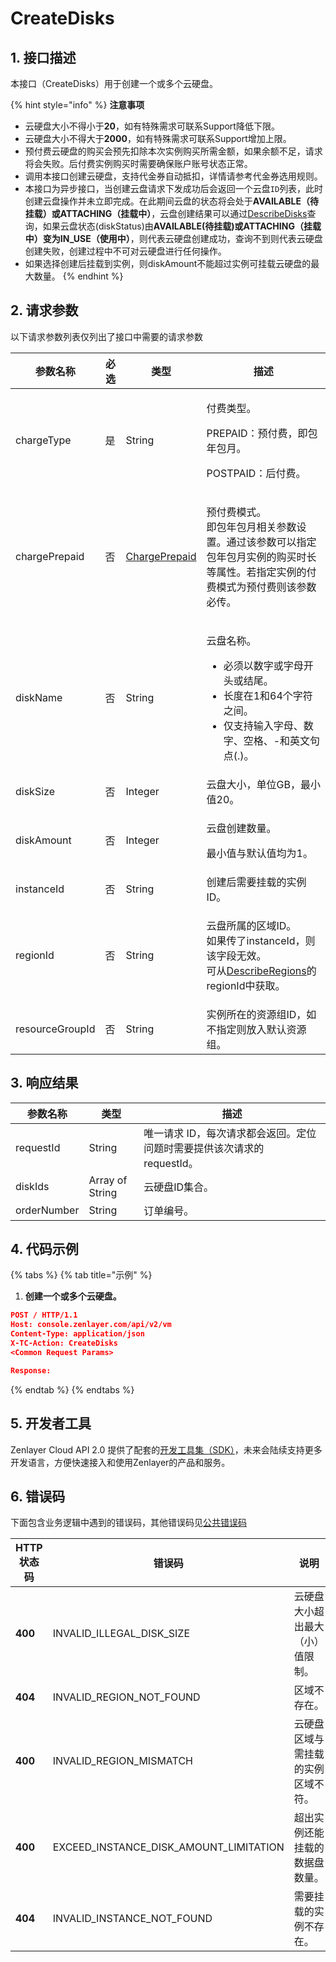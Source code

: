 # CreateDisks

## 1. 接口描述

本接口（CreateDisks）用于创建一个或多个云硬盘。

{% hint style="info" %}
**注意事项**

* 云硬盘大小不得小于**20**，如有特殊需求可联系Support降低下限。
* 云硬盘大小不得大于**2000**，如有特殊需求可联系Support增加上限。
* 预付费云硬盘的购买会预先扣除本次实例购买所需金额，如果余额不足，请求将会失败。后付费实例购买时需要确保账户账号状态正常。
* 调用本接口创建云硬盘，支持代金券自动抵扣，详情请参考代金券选用规则。
* 本接口为异步接口，当创建云盘请求下发成功后会返回一个云盘`ID`列表，此时创建云盘操作并未立即完成。在此期间云盘的状态将会处于**AVAILABLE（待挂载）**或**ATTACHING（挂载中）**，云盘创建结果可以通过[DescribeDisks](https://app.gitbook.com/o/Rd15U4uRjRmyN7R1SiQh/s/q4kkSWfFMDdA8LtynnfE/xu-ni-ji/yun-ying-pan/describeimages-1)查询，如果云盘状态(diskStatus)由**AVAILABLE(待挂载)**或**ATTACHING（挂载中）**变为**IN\_USE（使用中）**，则代表云硬盘创建成功，查询不到则代表云硬盘创建失败，创建过程中不可对云硬盘进行任何操作。
* 如果选择创建后挂载到实例，则diskAmount不能超过实例可挂载云硬盘的最大数量。
{% endhint %}

## 2. 请求参数

以下请求参数列表仅列出了接口中需要的请求参数

| 参数名称            | 必选 | 类型                                                                | 描述                                                                                                                                                                                                                        |
| --------------- | -- | ----------------------------------------------------------------- | ------------------------------------------------------------------------------------------------------------------------------------------------------------------------------------------------------------------------- |
| chargeType      | 是  | String                                                            | <p>付费类型。</p><p>PREPAID：预付费，即包年包月。</p><p>POSTPAID：后付费。</p>                                                                                                                                                                 |
| chargePrepaid   | 否  | [ChargePrepaid](../../luo-jin-shu/datastructure.md#chargeprepaid) | <p>预付费模式。<br>即包年包月相关参数设置。通过该参数可以指定包年包月实例的购买时长等属性。若指定实例的付费模式为预付费则该参数必传。</p>                                                                                                                                                |
| diskName        | 否  | String                                                            | <p>云盘名称。</p><ul><li>必须以数字或字母开头或结尾。</li><li>长度在1和64个字符之间。</li><li>仅支持输入字母、数字、空格、-和英文句点(.)。</li></ul>                                                                                                                       |
| diskSize        | 否  | Integer                                                           | 云盘大小，单位GB，最小值20。                                                                                                                                                                                                          |
| diskAmount      | 否  | Integer                                                           | <p>云盘创建数量。</p><p>最小值与默认值均为1。</p>                                                                                                                                                                                          |
| instanceId      | 否  | String                                                            | 创建后需要挂载的实例ID。                                                                                                                                                                                                             |
| regionId        | 否  | String                                                            | <p>云盘所属的区域ID。<br>如果传了instanceId，则该字段无效。<br>可从<a href="https://app.gitbook.com/o/Rd15U4uRjRmyN7R1SiQh/s/q4kkSWfFMDdA8LtynnfE/~/changes/271/xu-ni-ji/gong-gong-xin-xi/describeregions">DescribeRegions</a>的regionId中获取。</p> |
| resourceGroupId | 否  | String                                                            | 实例所在的资源组ID，如不指定则放入默认资源组。                                                                                                                                                                                                  |

## 3. 响应结果

| 参数名称        | 类型              | 描述                                         |
| ----------- | --------------- | ------------------------------------------ |
| requestId   | String          | 唯一请求 ID，每次请求都会返回。定位问题时需要提供该次请求的 requestId。 |
| diskIds     | Array of String | 云硬盘ID集合。                                   |
| orderNumber | String          | 订单编号。                                      |

## 4. 代码示例

{% tabs %}
{% tab title="示例" %}
1. **创建一个或多个云硬盘。**

```json
POST / HTTP/1.1
Host: console.zenlayer.com/api/v2/vm
Content-Type: application/json
X-TC-Action: CreateDisks
<Common Request Params>

Response:

```
{% endtab %}
{% endtabs %}

## 5. 开发者工具

Zenlayer Cloud API 2.0 提供了配套的[开发工具集（SDK）](../../api-introduction/sdk/)，未来会陆续支持更多开发语言，方便快速接入和使用Zenlayer的产品和服务。



## 6. 错误码

下面包含业务逻辑中遇到的错误码，其他错误码见[公共错误码](../../api-introduction/instruction/commonerrorcode.md)

| HTTP状态码 | 错误码                                        | 说明                |
| ------- | ------------------------------------------ | ----------------- |
| **400** | INVALID\_ILLEGAL\_DISK\_SIZE               | 云硬盘大小超出最大（小）值限制。  |
| **404** | INVALID\_REGION\_NOT\_FOUND                | 区域不存在。            |
| **400** | INVALID\_REGION\_MISMATCH                  | 云硬盘区域与需挂载的实例区域不符。 |
| **400** | EXCEED\_INSTANCE\_DISK\_AMOUNT\_LIMITATION | 超出实例还能挂载的数据盘数量。   |
| **404** | INVALID\_INSTANCE\_NOT\_FOUND              | 需要挂载的实例不存在。       |
